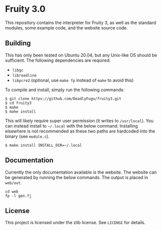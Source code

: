 # Fruity 3.0

This repository contains the interpreter for Fruity 3, as well as the standard modules, some example code, and the website source code.

## Building

This has only been tested on Ubuntu 20.04, but any Unix-like OS should be sufficient. The following dependencies are required:

- `libgc`
- `libreadline`
- `libpcre2` (optional, use `make fp` instead of `make` to avoid this)

To compile and install, simply run the following commands:

```
$ git clone https://github.com/DeadlyFugu/fruity3.git
$ cd fruity3
$ make
$ make install
```

This will likely require super user permission (it writes to `/usr/local`). You can instead install to `~/.local` with the below command. Installing elsewhere is not recommended as these two paths are hardcoded into the binary (see `module.c`).

```
$ make install INSTALL_DIR=~/.local
```

## Documentation

Currently the only documentation available is the website. The website can be generated by running the below commands. The output is placed in `web/out`.

```
cd web
fp -l gen.fj
```

## License

This project is licensed under the zlib license. See `LICENSE` for details.
